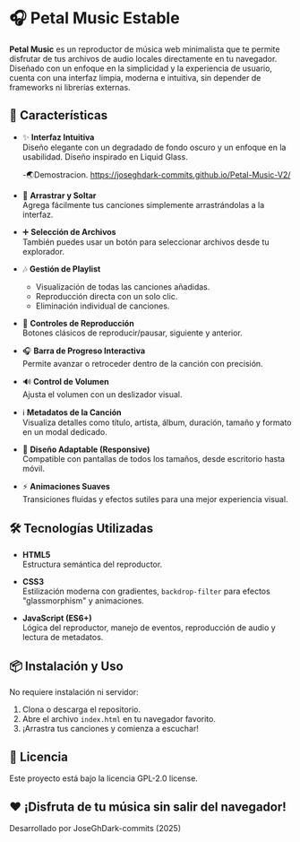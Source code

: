 # 🎧 Petal Music Estable

**Petal Music** es un reproductor de música web minimalista que te permite disfrutar de tus archivos de audio locales directamente en tu navegador. Diseñado con un enfoque en la simplicidad y la experiencia de usuario, cuenta con una interfaz limpia, moderna e intuitiva, sin depender de frameworks ni librerías externas.

## 🚀 Características

- ✨ **Interfaz Intuitiva**  
  Diseño elegante con un degradado de fondo oscuro y un enfoque en la usabilidad.
  Diseño inspirado en Liquid Glass.

  -🌏Demostracion.
  https://joseghdark-commits.github.io/Petal-Music-V2/

- 📂 **Arrastrar y Soltar**  
  Agrega fácilmente tus canciones simplemente arrastrándolas a la interfaz.

- ➕ **Selección de Archivos**  
  También puedes usar un botón para seleccionar archivos desde tu explorador.

- 🎶 **Gestión de Playlist**  
  - Visualización de todas las canciones añadidas.  
  - Reproducción directa con un solo clic.  
  - Eliminación individual de canciones.

- 🎵 **Controles de Reproducción**  
  Botones clásicos de reproducir/pausar, siguiente y anterior.

- 🎧 **Barra de Progreso Interactiva**  
  Permite avanzar o retroceder dentro de la canción con precisión.

- 🔊 **Control de Volumen**  
  Ajusta el volumen con un deslizador visual.

- ℹ️ **Metadatos de la Canción**  
  Visualiza detalles como título, artista, álbum, duración, tamaño y formato en un modal dedicado.

- 📱 **Diseño Adaptable (Responsive)**  
  Compatible con pantallas de todos los tamaños, desde escritorio hasta móvil.

- ⚡ **Animaciones Suaves**  
  Transiciones fluidas y efectos sutiles para una mejor experiencia visual.

## 🛠️ Tecnologías Utilizadas

- **HTML5**  
  Estructura semántica del reproductor.

- **CSS3**  
  Estilización moderna con gradientes, `backdrop-filter` para efectos "glassmorphism" y animaciones.

- **JavaScript (ES6+)**  
  Lógica del reproductor, manejo de eventos, reproducción de audio y lectura de metadatos.

## 📦 Instalación y Uso

No requiere instalación ni servidor:  
1. Clona o descarga el repositorio.  
2. Abre el archivo `index.html` en tu navegador favorito. 
3. ¡Arrastra tus canciones y comienza a escuchar!

## 📝 Licencia

Este proyecto está bajo la licencia GPL-2.0 license.

## ❤️ ¡Disfruta de tu música sin salir del navegador!
Desarrollado por JoseGhDark-commits (2025) 


